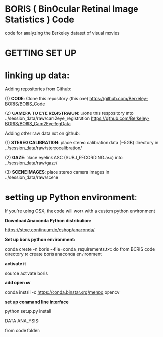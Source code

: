 BORIS ( BinOcular Retinal Image Statistics ) Code
===================

code for analyzing the Berkeley dataset of visual movies

GETTING SET UP
===================

linking up data:
===================

Adding repositories from Github:

(1) **CODE**: Clone this repository (this one)
	https://github.com/Berkeley-BORIS/BORIS_Code

(2) **CAMERA TO EYE REGISTRAION**: Clone this respository into ../session_data/raw/cam2eye_registration
	https://github.com/Berkeley-BORIS/BORIS_Cam2EyeRegData
	
Adding other raw data not on github:

(1) **STEREO CALIBRATION**: place stereo calibration data (~5GB) directory in ../session_data/raw/stereocalibration/

(2) **GAZE**: place eyelink ASC (SUBJ_RECORDING.asc) into ../session_data/raw/gaze/

(3) **SCENE IMAGES**: place stereo camera images in ../session_data/raw/scene

setting up Python environment:
===================

If you're using OSX, the code will work with a custom python environment

**Download Anaconda Python distribution:**

https://store.continuum.io/cshop/anaconda/

**Set up boris python environment:**

conda create -n boris --file=conda_requirements.txt: do from BORIS code directory to create boris anaconda environment

**activate it**

source activate boris

**add open cv**

conda install -c https://conda.binstar.org/menpo opencv

**set up command line interface**

python setup.py install

DATA ANALYSIS:

from code folder: 



